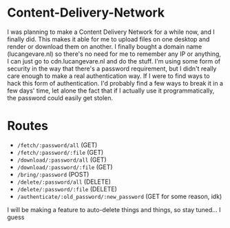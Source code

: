 # Content-Delivery-Network

I was planning to make a Content Delivery Network for a while now, and I finally did. This makes it able for me to upload files on one desktop and render or download them on another. I finally bought a domain name (lucangevare.nl) so there's no need for me to remember any IP or anything, I can just go to cdn.lucangevare.nl and do the stuff. I'm using some form of security in the way that there's a password requirement, but I didn't really care enough to make a real authentication way. If I were to find ways to hack this form of authentication. I'd probably find a few ways to break it in a few days' time, let alone the fact that if I actually use it programmatically, the password could easily get stolen.

# Routes

* `/fetch/:password/all` (GET)
* `/fetch/:password/:file` (GET)
* `/download/:password/all` (GET)
* `/download/:password/:file` (GET)
* `/bring/:password` (POST)
* `/delete/:password/all` (DELETE)
* `/delete/:password/:file` (DELETE)
* `/authenticate/:old_password/:new_password` (GET for some reason, idk)

I will be making a feature to auto-delete things and things, so stay tuned... I guess
